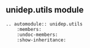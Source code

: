 ## unidep.utils module

```{eval-rst}
.. automodule:: unidep.utils
    :members:
    :undoc-members:
    :show-inheritance:
```
